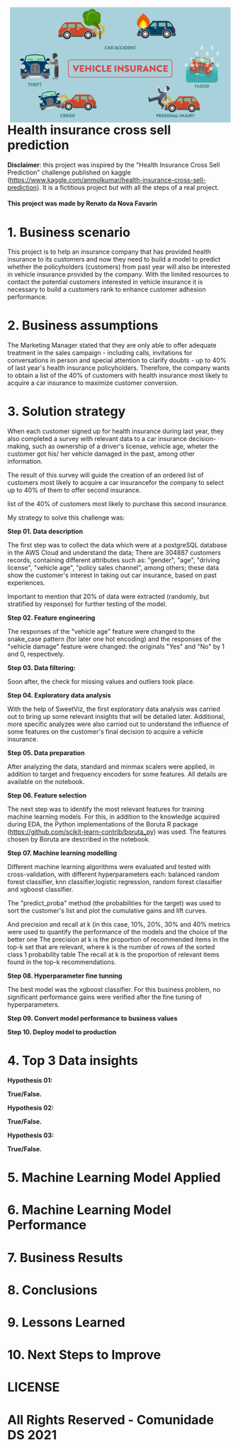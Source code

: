 <img src="https://github.com/renato-favarin/health_insurance_cross_sell_prediction/blob/main/references/cover.png" alt="health insurance logo" title="Health Insurance" align="right" height="260" class="center"/>


# Health insurance cross sell prediction

**Disclaimer**: this project was inspired by the "Health Insurance Cross Sell Prediction" challenge published on kaggle (https://www.kaggle.com/anmolkumar/health-insurance-cross-sell-prediction). It is a fictitious project but with all the steps of a real project.

#### This project was made by Renato da Nova Favarin

# 1. Business scenario
This project is to help an insurance company that has provided health insurance to its customers  and now they need to build a model to predict whether the policyholders (customers) from past year will also be interested in vehicle insurance provided by the company. With the limited resources to contact the potential customers interested in vehicle insurance it is necessary to build a customers rank to enhance customer adhesion performance. 

# 2. Business assumptions

The Marketing Manager stated that they are only able to offer adequate treatment in the sales campaign - including calls, invitations for conversations in person and special attention to clarify doubts - up to 40% of last year's health insurance policyholders. Therefore, the company wants to obtain a list of the 40% of customers with health insurance most likely to acquire a car insurance to maximize customer conversion.


# 3. Solution strategy

When each customer signed up for health insurance during last year, they also completed a survey with relevant data to a car insurance decision-making, such as ownership of a driver's license, vehicle age, wheter the customer got his/ her vehicle damaged in the past, among other information.

The result of this survey will guide the creation of an ordered list of customers most likely to acquire a car insurancefor the company to select up to 40% of them to offer second insurance.


list of the 40% of customers most likely to purchase this second insurance.



My strategy to solve this challenge was:

**Step 01. Data description**

The first step was to collect the data which were at a postgreSQL database in the AWS Cloud and understand the data; 
There are 304887 customers records, containing different attributes such as: "gender", "age", "driving license", "vehicle age", "policy sales channel", among others; these data show the customer's interest in taking out car insurance, based on past experiences.

Important to mention that 20% of data were extracted (randomly, but stratified by response) for further testing of the model.

**Step 02. Feature engineering**

The responses of the "vehicle age" feature were changed to the snake_case pattern (for later one hot encoding) and the responses of the "vehicle damage" feature were changed: the originals "Yes" and "No" by 1 and 0, respectively.

**Step 03. Data filtering:**

Soon after, the check for missing values and outliers took place.

**Step 04. Exploratory data analysis**

With the help of SweetViz, the first exploratory data analysis was carried out to bring up some relevant insights that will be detailed later.
Additional, more specific analyzes were also carried out to understand the influence of some features on the customer's final decision to acquire a vehicle insurance.

**Step 05. Data preparation**

After analyzing the data, standard and minmax scalers were applied, in addition to target and frequency encoders for some features. All details are available on the notebook.

**Step 06. Feature selection**

The next step was to identify the most relevant features for training machine learning models. For this, in addition to the knowledge acquired during EDA, the Python implementations of the Boruta R package (https://github.com/scikit-learn-contrib/boruta_py) was used.
The features chosen by Boruta are described in the notebook.

**Step 07. Machine learning modelling**

Different machine learning algorithms were evaluated and tested with cross-validation, with different hyperparameters each: balanced random forest classifier, knn classifier,logistic regression, random forest classifier and xgboost classifier.

The "predict_proba" method (the probabilities for the target) was used to sort the customer's list and plot the cumulative gains and lift curves.

And precision and recall at k (in this case, 10%, 20%, 30% and 40% metrics were used to quantify the performance of the models and the choice of the better one
The precision at k is the proportion of recommended items in the top-k set that are relevant, where k is the number of rows of the sorted class 1 probability table 
The recall at k is the proportion of relevant items found in the top-k recommendations.

**Step 08. Hyperparameter fine tunning**

The best model was the xgboost classifier. For this business problem, no significant performance gains were verified after the fine tuning of hyperparameters.

**Step 09. Convert model performance to business values**

**Step 10. Deploy model to production**

# 4. Top 3 Data insights

**Hypothesis 01:**

**True/False.**

**Hypothesis 02:**

**True/False.**

**Hypothesis 03:**

**True/False.**

# 5. Machine Learning Model Applied

# 6. Machine Learning Model Performance

# 7. Business Results

# 8. Conclusions

# 9. Lessons Learned

# 10. Next Steps to Improve

# LICENSE

# All Rights Reserved - Comunidade DS 2021
